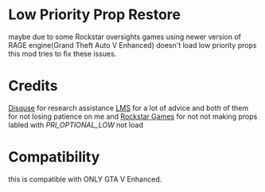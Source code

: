 # Low Priority Prop Restore
maybe due to some Rockstar oversights games using newer version of RAGE engine(Grand Theft Auto V Enhanced) doesn't load low priority props this mod tries to fix these issues.

# Credits
[Disquse](https://github.com/Disquse) for research assistance
[LMS](https://github.com/LMSDev) for a lot of advice
and both of them for not losing patience on me
and [Rockstar Games](https://www.rockstargames.com/) for not not making props labled with _PRI_OPTIONAL_LOW_ not load

# Compatibility
this is compatible with ONLY GTA V Enhanced.
